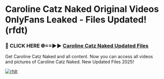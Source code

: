 # Caroline Catz Naked Original Videos 0nlyFans Leaked - Files Updated! (rfdt)

<h3>🔴 CLICK HERE 🌐==►► <a href="https://tinyurl.com/up5wt9bj" rel="nofollow">Caroline Catz Naked Updated Files</a></h3>

Get Caroline Catz Naked and all content. Now you can access all videos and pictures of Caroline Catz Naked. New Updated Files 2025!

[![rfdt](https://i.imgur.com/ABiUzMV.gif)](https://tinyurl.com/up5wt9bj)
